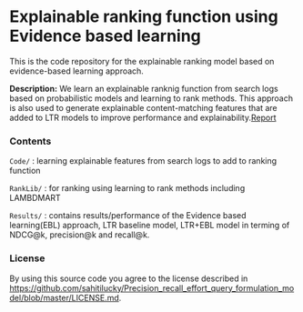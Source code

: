 # Explainable ranking function using Evidence based learning
This is the code repository for the explainable ranking model based on evidence-based learning approach.

**Description:** We learn an explainable ranknig function from search logs based on probabilistic models and learning to rank methods. This approach is also used to generate explainable content-matching features that are added to LTR models to improve performance and explainability.[Report](https://drive.google.com/file/d/19HYOiPd6RFa9J9rmneGSLpESh2d7s_FO/view?usp=sharing)


### Contents

`Code/` : learning explainable features from search logs to add to ranking function

`RankLib/` : for ranking using learning to rank methods including LAMBDMART

`Results/` : contains results/performance of the Evidence based learning(EBL) approach, LTR baseline model, LTR+EBL model in terming of NDCG@k, precision@k and recall@k.

### License

By using this source code you agree to the license described in https://github.com/sahitilucky/Precision_recall_effort_query_formulation_model/blob/master/LICENSE.md.

